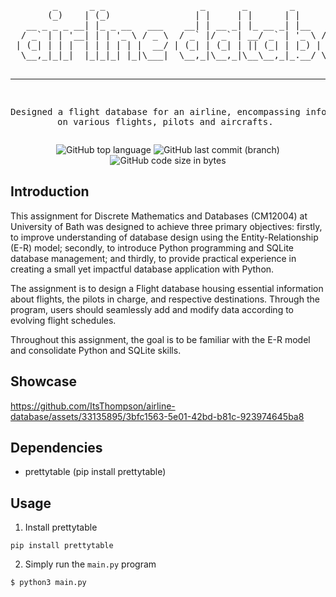 <div align="center">
<pre>
        _      _ _                  _       _        _                    
       (_)    | (_)                | |     | |      | |                   
   __ _ _ _ __| |_ _ __   ___    __| | __ _| |_ __ _| |__   __ _ ___  ___ 
  / _` | | '__| | | '_ \ / _ \  / _` |/ _` | __/ _` | '_ \ / _` / __|/ _ \
 | (_| | | |  | | | | | |  __/ | (_| | (_| | || (_| | |_) | (_| \__ \  __/
  \__,_|_|_|  |_|_|_| |_|\___|  \__,_|\__,_|\__\__,_|_.__/ \__,_|___/\___|
                                                                          
--------------------------------------------------------------------------
Designed a flight database for an airline, encompassing information on 
various flights, pilots and aircrafts.
</pre>

![GitHub top language](https://img.shields.io/github/languages/top/ItsThompson/airline-database)
![GitHub last commit (branch)](https://img.shields.io/github/last-commit/ItsThompson/airline-database/main)
![GitHub code size in bytes](https://img.shields.io/github/languages/code-size/ItsThompson/airline-database)

</div>

## Introduction
This assignment for Discrete Mathematics and Databases (CM12004) at University of Bath was designed to achieve three primary objectives: firstly, to improve understanding of database design using the Entity-Relationship (E-R) model; secondly, to introduce Python programming and SQLite database management; and thirdly, to provide practical experience in creating a small yet impactful database application with Python.

The assignment is to design a Flight database housing essential information about flights, the pilots in charge, and respective destinations. Through the program, users should seamlessly add and modify data according to evolving flight schedules.

Throughout this assignment, the goal is to be familiar with the E-R model and consolidate Python and SQLite skills.

## Showcase

https://github.com/ItsThompson/airline-database/assets/33135895/3bfc1563-5e01-42bd-b81c-923974645ba8

## Dependencies
- prettytable (pip install prettytable)
## Usage
1. Install prettytable
```
pip install prettytable
```
2. Simply run the `main.py` program
```
$ python3 main.py
```
